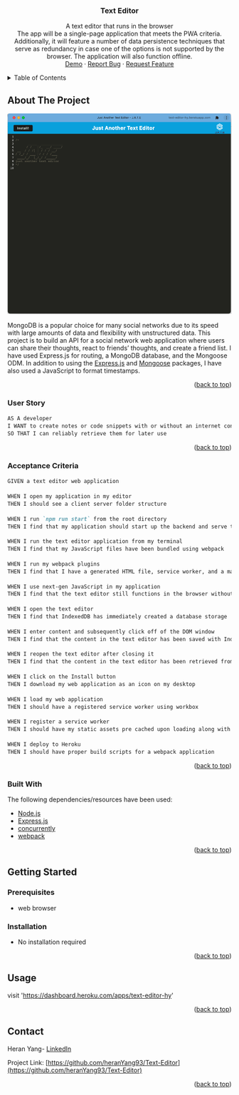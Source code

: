 <div align="center">
  <h3 align="center">Text Editor</h3>

  <p align="center">
    A text editor that runs in the browser
    <br />
    The app will be a single-page application that meets the PWA criteria. Additionally, it will feature a number of data persistence techniques that serve as redundancy in case one of the options is not supported by the browser. The application will also function offline.
    <br />
    <a href="https://github.com/heranYang93/Text-Editor/demo/result.png">Demo</a>
    ·
    <a href="https://github.com/heranyang93/Text-Editor/issues">Report Bug</a>
    ·
    <a href="https://github.com/heranyang93/Text-Editor/issues">Request Feature</a>
  </p>
</div>

<details>
  <summary>Table of Contents</summary>
  <ol>
    <li>
      <a href="#about-the-project">About The Project</a>
      <ul>
        <li><a href="#user-story">User Story</a></li>
        <li><a href="#acceptance-criteria">Acceptance Criteria</a></li>
        <li><a href="#built-with">Built With</a></li>
      </ul>
    </li>
    <li>
      <a href="#getting-started">Getting Started</a>
      <ul>
        <li><a href="#prerequisites">Prerequisites</a></li>
        <li><a href="#installation">Installation</a></li>
      </ul>
    </li>
    <li><a href="#usage">Usage</a></li>
    <li><a href="#contact">Contact</a></li>
  </ol>
</details>

## About The Project

![Product Screenshoot](./demo/installed.png)

MongoDB is a popular choice for many social networks due to its speed with large amounts of data and flexibility with unstructured data. This project is to build an API for a social network web application where users can share their thoughts, react to friends’ thoughts, and create a friend list. I have used Express.js for routing, a MongoDB database, and the Mongoose ODM. In addition to using the [Express.js](https://www.npmjs.com/package/express) and [Mongoose](https://www.npmjs.com/package/mongoose) packages, I have also used a JavaScript to format timestamps.

<p align="right">(<a href="#top">back to top</a>)</p>

### User Story

```md
AS A developer
I WANT to create notes or code snippets with or without an internet connection
SO THAT I can reliably retrieve them for later use
```

<p align="right">(<a href="#top">back to top</a>)</p>

### Acceptance Criteria

```md
GIVEN a text editor web application

WHEN I open my application in my editor
THEN I should see a client server folder structure

WHEN I run `npm run start` from the root directory
THEN I find that my application should start up the backend and serve the client

WHEN I run the text editor application from my terminal
THEN I find that my JavaScript files have been bundled using webpack

WHEN I run my webpack plugins
THEN I find that I have a generated HTML file, service worker, and a manifest file

WHEN I use next-gen JavaScript in my application
THEN I find that the text editor still functions in the browser without errors

WHEN I open the text editor
THEN I find that IndexedDB has immediately created a database storage

WHEN I enter content and subsequently click off of the DOM window
THEN I find that the content in the text editor has been saved with IndexedDB

WHEN I reopen the text editor after closing it
THEN I find that the content in the text editor has been retrieved from our IndexedDB

WHEN I click on the Install button
THEN I download my web application as an icon on my desktop

WHEN I load my web application
THEN I should have a registered service worker using workbox

WHEN I register a service worker
THEN I should have my static assets pre cached upon loading along with subsequent pages and static assets

WHEN I deploy to Heroku
THEN I should have proper build scripts for a webpack application
```

<p align="right">(<a href="#top">back to top</a>)</p>

### Built With

The following dependencies/resources have been used:

- [Node.js](https://nodejs.org/en/)
- [Express.js](https://www.npmjs.com/package/express)
- [concurrently](https://www.npmjs.com/package/concurrently)
- [webpack](https://www.npmjs.com/package/webpack)

<p align="right">(<a href="#top">back to top</a>)</p>

## Getting Started

### Prerequisites

- web browser

### Installation

- No installation required

<p align="right">(<a href="#top">back to top</a>)</p>

## Usage

visit 'https://dashboard.heroku.com/apps/text-editor-hy'

<p align="right">(<a href="#top">back to top</a>)</p>

## Contact

Heran Yang- [LinkedIn](https://www.linkedin.com/in/heranyang/)

Project Link: [https://github.com/heranYang93/Text-Editor](https://github.com/heranYang93/Text-Editor)

<p align="right">(<a href="#top">back to top</a>)</p>

